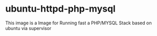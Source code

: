 ubuntu-httpd-php-mysql
======================

This image is a Image for Running fast a PHP/MYSQL Stack based on ubuntu via supervisor
